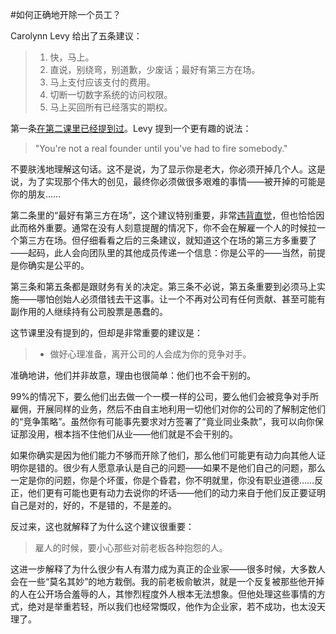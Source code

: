 #如何正确地开除一个员工？

Carolynn Levy 给出了五条建议：

> 1. 快，马上。
> 2. 直说，别绕弯，别道歉，少废话；最好有第三方在场。
> 3. 马上支付应该支付的费用。
> 4. 切断一切数字系统的访问权限。
> 5. 马上买回所有已经落实的期权。

第一条[在第二课里已经提到过](fire-fast-but-why-is-it-too-difficult.html)。Levy 提到一个更有趣的说法：

> "You're not a real founder until you've had to fire somebody."

不要肤浅地理解这句话。这不是说，为了显示你是老大，你必须开掉几个人。这是说，为了实现那个伟大的创见，最终你必须做很多艰难的事情——被开掉的可能是你的朋友……

第二条里的“最好有第三方在场”，这个建议特别重要，非常[违背直觉](where-your-instincts-came-from-and-when-not-to-trust-them.html)，但也恰恰因此而格外重要。通常在没有人刻意提醒的情况下，你不会在解雇一个人的时候拉一个第三方在场。但仔细看看之后的三条建议，就知道这个在场的第三方多重要了——起码，此人会向团队里的其他成员传递一个信息：你是公平的——当然，前提是你确实是公平的。

第三条和第五条都是跟财务有关的决定。第三条不必说，第五条重要到必须马上实施——哪怕创始人必须借钱去干这事。让一个不再对公司有任何贡献、甚至可能有副作用的人继续持有公司股票是愚蠢的。

这节课里没有提到的，但却是非常重要的建议是：

> * 做好心理准备，离开公司的人会成为你的竞争对手。

准确地讲，他们并非故意，理由也很简单：他们也不会干别的。

99%的情况下，要么他们出去做一个一模一样的公司，要么他们会被竞争对手所雇佣，开展同样的业务，然后不由自主地利用一切他们对你的公司的了解制定他们的“竞争策略”。虽然你有可能事先要求对方签署了“竟业同业条款”，我可以向你保证那没用，根本挡不住他们从业——他们就是不会干别的。

如果你确实是因为他们能力不够而开除了他们，那么他们可能更有动力向其他人证明你是错的。很少有人愿意承认是自己的问题——如果不是他们自己的问题，那么一定是你的问题，你是个坏蛋，你是个昏君，你不明就里，你没有职业道德……反正，他们更有可能也更有动力去说你的坏话——他们的动力来自于他们反正要证明自己是对的，好的，不是错的，不是差的。

反过来，这也就解释了为什么这个建议很重要：

> 雇人的时候，要小心那些对前老板各种抱怨的人。

这进一步解释了为什么很少有人有潜力成为真正的企业家——很多时候，大多数人会在一些“莫名其妙”的地方栽倒。我的前老板俞敏洪，就是一个反复被那些他开掉的人在公开场合羞辱的人，其惨烈程度外人根本无法想象。但他处理这些事情的方式，绝对是举重若轻，所以我们也经常慨叹，他作为企业家，若不成功，也太没天理了。
